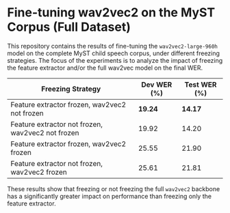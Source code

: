 # Fine-tuning wav2vec2 on the MyST Corpus (Full Dataset)

This repository contains the results of fine-tuning the `wav2vec2-large-960h` model on the complete MyST child speech corpus, under different freezing strategies. The focus of the experiments is to analyze the impact of freezing the feature extractor and/or the full wav2vec model on the final WER.

| Freezing Strategy                               | Dev WER (%) | Test WER (%) |
|--------------------------------------------------|-------------|--------------|
| Feature extractor frozen, wav2vec2 not frozen    | **19.24**   | **14.17**    |
| Feature extractor not frozen, wav2vec2 not frozen| 19.92       | 14.20        |
| Feature extractor frozen, wav2vec2 frozen        | 25.55       | 21.90        |
| Feature extractor not frozen, wav2vec2 frozen    | 25.61       | 21.81        |

These results show that freezing or not freezing the full `wav2vec2` backbone has a significantly greater impact on performance than freezing only the feature extractor.
